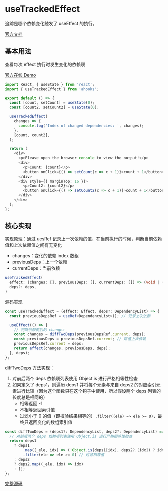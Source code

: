 # useTrackedEffect

追踪是哪个依赖变化触发了 useEffect 的执行。

[官方文档](https://ahooks.js.org/zh-CN/hooks/use-tracked-effect)

## 基本用法

查看每次 effect 执行时发生变化的依赖项

[官方在线 Demo](https://ahooks.js.org/~demos/usetrackedeffect-demo1/)

```ts
import React, { useState } from 'react';
import { useTrackedEffect } from 'ahooks';

export default () => {
  const [count, setCount] = useState(0);
  const [count2, setCount2] = useState(0);

  useTrackedEffect(
    changes => {
      console.log('Index of changed dependencies: ', changes);
    },
    [count, count2],
  );

  return (
    <div>
      <p>Please open the browser console to view the output!</p>
      <div>
        <p>Count: {count}</p>
        <button onClick={() => setCount(c => c + 1)}>count + 1</button>
      </div>
      <div style={{ marginTop: 16 }}>
        <p>Count2: {count2}</p>
        <button onClick={() => setCount2(c => c + 1)}>count + 1</button>
      </div>
    </div>
  );
};
```

## 核心实现

实现原理：通过 uesRef 记录上一次依赖的值，在当前执行的时候，判断当前依赖值和上次依赖值之间有无变化

- changes：变化的依赖 index 数组
- previousDeps：上一个依赖
- currentDeps：当前依赖

```ts
useTrackedEffect(
  effect: (changes: [], previousDeps: [], currentDeps: []) => (void | (() => void | undefined)),
  deps?: deps,
)
```

源码实现

```ts
const useTrackedEffect = (effect: Effect, deps?: DependencyList) => {
  const previousDepsRef = useRef<DependencyList>(); // 记录上次依赖

  useEffect(() => {
    // 判断依赖前后的 changes
    const changes = diffTwoDeps(previousDepsRef.current, deps);
    const previousDeps = previousDepsRef.current; // 赋值上次依赖
    previousDepsRef.current = deps;
    return effect(changes, previousDeps, deps);
  }, deps);
};
```

diffTwoDeps 方法实现：

1. 对前后两个 deps 依赖项列表使用 Object.is 进行严格相等性检查
2. 如果定义了 deps1，则遍历 deps1 并将每个元素与来自 deps2 的对应索引元素进行比较（因为这个函数只在这个钩子中使用，所以假设两个 deps 列表的长度总是相同的）
   - 相等返回 -1
   - 不相等返回索引值
   - 过滤小于 0 的值（即校验结果相等的）`.filter((ele) => ele >= 0)`，最终只返回变化的数组索引值

```ts
const diffTwoDeps = (deps1?: DependencyList, deps2?: DependencyList) => {
  // 对前后两个 deps 依赖项列表使用 Object.is 进行严格相等性检查
  return deps1
    ? deps1
        .map((_ele, idx) => (!Object.is(deps1[idx], deps2?.[idx]) ? idx : -1))
        .filter(ele => ele >= 0) // 过滤相等值
    : deps2
    ? deps2.map((_ele, idx) => idx)
    : [];
};
```

[完整源码](https://github.com/alibaba/hooks/blob/v3.7.4/packages/hooks/src/useTrackedEffect/index.ts)
